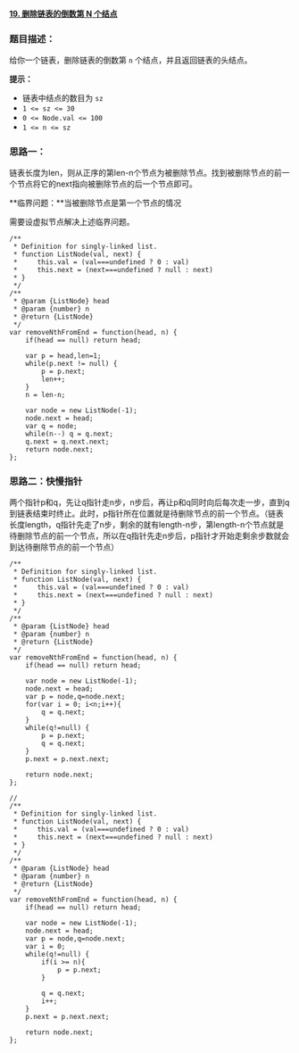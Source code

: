 #### [19. 删除链表的倒数第 N 个结点](https://leetcode-cn.com/problems/remove-nth-node-from-end-of-list/)

### 题目描述：

给你一个链表，删除链表的倒数第 `n` 个结点，并且返回链表的头结点。

**提示：**

- 链表中结点的数目为 `sz`
- `1 <= sz <= 30`
- `0 <= Node.val <= 100`
- `1 <= n <= sz`



### 思路一：

链表长度为len，则从正序的第len-n个节点为被删除节点。找到被删除节点的前一个节点将它的next指向被删除节点的后一个节点即可。

**临界问题：**当被删除节点是第一个节点的情况

需要设虚拟节点解决上述临界问题。

```
/**
 * Definition for singly-linked list.
 * function ListNode(val, next) {
 *     this.val = (val===undefined ? 0 : val)
 *     this.next = (next===undefined ? null : next)
 * }
 */
/**
 * @param {ListNode} head
 * @param {number} n
 * @return {ListNode}
 */
var removeNthFromEnd = function(head, n) {
    if(head == null) return head;

    var p = head,len=1;
    while(p.next != null) {
        p = p.next;
        len++;
    }
    n = len-n;

    var node = new ListNode(-1);
    node.next = head;
    var q = node;
    while(n--) q = q.next;
    q.next = q.next.next;
    return node.next;
};
```



### 思路二：快慢指针

两个指针p和q，先让q指针走n步，n步后，再让p和q同时向后每次走一步，直到q到链表结束时终止。此时，p指针所在位置就是待删除节点的前一个节点。（链表长度length，q指针先走了n步，剩余的就有length-n步，第length-n个节点就是待删除节点的前一个节点，所以在q指针先走n步后，p指针才开始走剩余步数就会到达待删除节点的前一个节点）

```
/**
 * Definition for singly-linked list.
 * function ListNode(val, next) {
 *     this.val = (val===undefined ? 0 : val)
 *     this.next = (next===undefined ? null : next)
 * }
 */
/**
 * @param {ListNode} head
 * @param {number} n
 * @return {ListNode}
 */
var removeNthFromEnd = function(head, n) {
    if(head == null) return head;

    var node = new ListNode(-1);
    node.next = head;
    var p = node,q=node.next;
    for(var i = 0; i<n;i++){
        q = q.next;
    }
    while(q!=null) {
        p = p.next;
        q = q.next;
    }
    p.next = p.next.next;
    
    return node.next;
};

//
/**
 * Definition for singly-linked list.
 * function ListNode(val, next) {
 *     this.val = (val===undefined ? 0 : val)
 *     this.next = (next===undefined ? null : next)
 * }
 */
/**
 * @param {ListNode} head
 * @param {number} n
 * @return {ListNode}
 */
var removeNthFromEnd = function(head, n) {
    if(head == null) return head;

    var node = new ListNode(-1);
    node.next = head;
    var p = node,q=node.next;
    var i = 0;
    while(q!=null) {
        if(i >= n){
            p = p.next;
        }
        
        q = q.next;
        i++;
    }
    p.next = p.next.next;
    
    return node.next;
};
```

